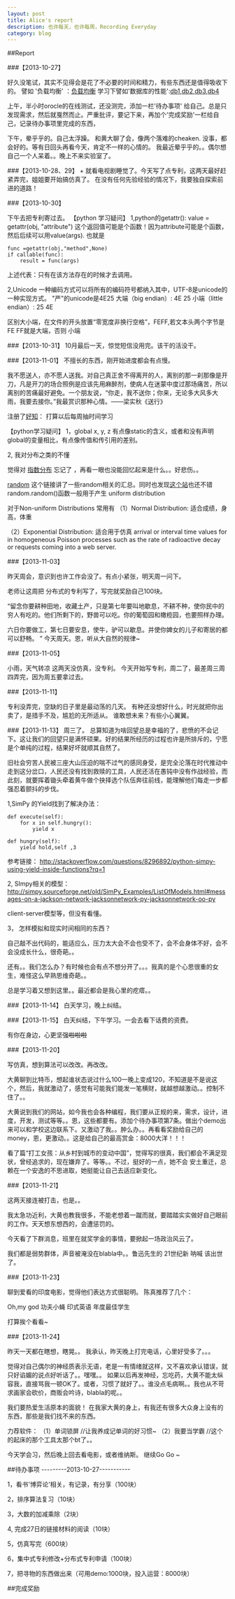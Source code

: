 ```yaml
---
layout: post
title: Alice's report
description: 也许每天，也许每周，Recording Everyday
category: blog
---
```


##Report

###【2013-10-27】

好久没笔试，其实不见得会是花了不必要的时间和精力，有些东西还是值得吸收下的。
譬如 '负载均衡' ：[负载均衡][]
学习下譬如'数据库的性能':[db1][],[db2][],[db3][],[db4][]

上午，半小时orocle的在线测试，还没测完，添加一栏'待办事项' 给自己。总是只发现需求，然后就戛然而止。严重批评，要记下来，再加个'完成奖励'一栏给自己，记录待办事项里完成的东西，

下午，晕乎乎的。自己太浮躁。
和黄大聊了会，像两个落难的cheaken.
没事，都会好的。等有日回头再看今天，肯定不一样的心情的。
我最近晕乎乎的。。偶尔想自己一个人呆着。。晚上不来实验室了。

###【2013-10-28、29】
+
就看电视剧睡觉了。今天写了点专利，这两天最好赶紧弄完，姐姐要开始搞仿真了。
在没有任何先验经验的情况下，我要独自探索前进的道路！

###【2013-10-30】

下午去把专利寄过去。
【python 学习疑问】
1,python的getattr(): 
value = getattr(obj, "attribute") 这个返回值可能是个函数！因为attribute可能是个函数，然后后续可以用value(args).
也就是

	func =getattr(obj,"method",None)
	if callable(func):
		result = func(args)

上述代表：只有在该方法存在的时候才去调用。

2,Unicode 一种编码方式可以将所有的编码符号都纳入其中，UTF-8是unicode的一种实现方式。
"严"的unicode是4E25
大端（big endian）: 4E  25
小端（little endian）: 25  4E

区别大小端，在文件的开头放置“零宽度非换行空格”，FEFF,若文本头两个字节是 FE FF就是大端，否则 小端

###【2013-10-31】
10月最后一天，惊觉短信没用完。该干的活没干。


###【2013-11-01】
不擅长的东西，刚开始进度都会有点慢。

我不愿送人，亦不愿人送我。对自己真正舍不得离开的人，离别的那一刹那像是开刀，凡是开刀的场合照例是应该先用麻醉剂，使病人在迷蒙中度过那场痛苦，所以离别的苦痛最好避免。一个朋友说，“你走，我不送你；你来，无论多大风多大雨，我要去接你。”我最赏识那种心情。——梁实秋《送行》

注册了[好知][]：
打算以后每周抽时间学习


【python学习疑问】
1，global x, y, z
有点像static的含义，或者和没有声明global的变量相比，有点像传值和传引用的差别。

2, 我对分布之类的不懂

觉得对 [指数分布][] 忘记了 ，再看一眼也没能回忆起来是什么。。好悲伤。。

[random][] 这个链接讲了一些random相关的汇总。同时也发现[这个站][]也还不错
random.random()函数一般用于产生 uniform distribution


对于Non-uniform Distributions 常用有
（1）Normal Distribution: 适合成绩，身高，体重

（2）Exponential Distribution: 适合用于仿真 arrival or interval time values for in homogeneous Poisson
processes such as the rate of radioactive decay or requests coming into a web server.

###【2013-11-03】

昨天周会，意识到也许工作会没了。有点小紧张，明天周一问下。

老师让这周把 分布式的专利写了，写完就奖励自己100块。




“留念你要耕种田地，收藏土产，只是第七年要叫地歇息，不耕不种，使你民中的穷人有吃的。他们所剩下的，野兽可以吃。你的葡萄园和橄榄园，也要照样办理。

六日你要做工，第七日要安息，使牛，驴可以歇息。并使你婢女的儿子和寄居的都可以舒畅。
”
今天周天。恩，听从大自然的规律~

###【2013-11-05】

小雨，天气转凉
这两天没仿真，没专利。
今天开始写专利，周二了，最差周三周四弄完，因为周五要拿过去。


###【2013-11-11】

专利没弄完，空缺的日子里是最动荡的几天。
有种还没想好什么，时光就把你出卖了，是措手不及，尴尬的无所适从。
谁敢想未来？有些小心翼翼。



###【2013-11-13】
周三了。
总算知道为啥回望总是幸福的了，悲愤的不会记下。这让我们的回望只是满怀硕果。好的结果所经历的过程也许是所排斥的，宁愿是个单纯的过程，结果好坏就顺其自然了。

旧社会穷苦人民被三座大山压迫的喘不过气的感同身受，是完全沦落在时代推动中走到这分岔口，人民还没有找到救赎的工具，人民还活在愚钝中没有作战经验，而此刻，就要挥着锄头牵着黄牛做个抉择选个队伍奔往前线，能理解他们每走一步都强忍着颤抖的步伐。


1,SimPy 的Yield找到了解决办法：

	def execute(self):
		for x in self.hungry():
			yield x

	def hungry(self):
		yield hold,self ,3

参考链接： 
http://stackoverflow.com/questions/8296892/python-simpy-using-yield-inside-functions?rq=1


2, SImpy相关的模型：
http://simpy.sourceforge.net/old/SimPy_Examples/ListOfModels.html#messages-on-a-jackson-network-jacksonnetwork-py-jacksonnetwork-oo-py

client-server模型等，但没有看懂。

3， 怎样模拟和现实时间相同的东西？


自己敲不出代码的，能适应么，压力太大会不会也受不了，会不会身体不好，会不会没成长什么，很奇葩。。

还有。。我们怎么办？有时候也会有点不想分开了。。。我真的是个心思很重的女生，难怪这么早熟思维奇葩。。

总是学习着又想到这里。。最近都会是我心里的疙瘩。。



###【2013-11-14】
白天学习，晚上纠结。

###【2013-11-15】
白天纠结，下午学习。一会去看下话费的资费。

有你在身边，心更坚强~~啦啦啦~~


###【2013-11-20】

写仿真，想到算法可以改改。再改改。

大黄聊到比特币，想起谁状态说过什么100一晚上变成120，不知道是不是说这个，然后，我就激动了，感觉有可能我们能发一笔横财，就越想越激动。。控制不住了。。

大黄说到我们的网站，如今我也会各种编程，我们要从正规的来，需求，设计，进度，开发，测试等等。。恩，这些都要有。添加个待办事项第7条。做出个demo出来可以和学校这边联系下。又激动了我。。肿么办。。再看看奖励给自己的money，恩，更激动。。这是给自己的最高赏金：8000大洋！！！


看了篇“打工女孩：从乡村到城市的变动中国”，觉得写的很真，我们都会不满足现状，曾经追求的，现在嫌弃了。等等。。不过，挺好的一点，她不会 安土重迁，总赖在一个安逸的不思进取，她挺能让自己去适应新变化。


###【2013-11-21】

这两天接连被打击，也是。。

我太急功近利，大黄也教我很多，不能老想着一蹴而就，要踏踏实实做好自己眼前的工作。天天想东想西的，会遭惩罚的。

今天看了下群消息，班里在就奖学金的事情，要掀起一场政治风云了。

我们都是弱势群体，声音被淹没在blabla中。。鲁迅先生的 21世纪新 呐喊 该出世了。



###【2013-11-23】

聊到爱看的印度电影，觉得他们表达方式很聪明。
陈真推荐了几个：

 Oh,my god
 功夫小蝇
 印式英语
 年度最佳学生

 打算挨个看看~

 
###【2013-11-24】

 昨天一天都在瞎想，瞎晃。。
 我承认，昨天晚上打完电话，心里好受多了。。。

 觉得对自己偶尔的神经质表示无语，老是一有情绪就这样，又不喜欢承认错误，就只好谄媚的说点好听话了。。嘿嘿。。
 如果以后再发神经，忘吃药，大黄不能太纵容我，直接骂我一顿OK了。或者，习惯了就好了。。谁没点毛病啊。。我也从不苛求画家会砍价，商贩会吟诗，blabla的呢。。

我们要热爱生活原本的面貌！
在我家大黄的身上，有我还有很多大众身上没有的东西，那些是我们找不来的东西。


力荐软件：
（1）单词锁屏  //让我养成记单词的好习惯~
（2）我要当学霸 //这个的起床的那个工具太那个bt了。。

今天学会习，然后晚上回去看电影，或者维纳斯。
继续Go Go ~


##待办事项
---------2013-10-27-----------

1，看书'博弈论'相关，有记录，有分享（100块）

2，排序算法复习（10块）

3，大数的加减乘除（2块）

4, 完成27日的链接材料的阅读（10块）

5，仿真写完（600块）

6，集中式专利修改+分布式专利申请（100块）

7，把寻物的东西做出来（可用demo:1000块，投入运营：8000块）

##完成奖励

[负载均衡]:http://hi.baidu.com/aking_roc/item/3f62cb0f57b49736a3332a9e
[db1]: http://blog.csdn.net/chyliu/article/details/1870553
[db2]: http://database.51cto.com/art/200708/53458.htm
[db3]: http://blog.sina.com.cn/s/blog_5ec651430101ag8x.html
[db4]: http://www.cnblogs.com/wlb/archive/2010/03/14/1685361.html
[random]: http://pymotw.com/2/random/
[好知]: http://www.howzhi.com/me/
[这个站]: http://doughellmann.com/
[指数分布]: http://zh.wikipedia.org/wiki/%E6%8C%87%E6%95%B0%E5%88%86%E5%B8%83

